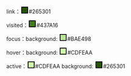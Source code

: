 link：<span style="display: inline-block; width: 1em; height: 1em; border: 2px solid black; margin: 0 2px; background: #265301;"></span>#265301

visited：<span style="display: inline-block; width: 1em; height: 1em; border: 2px solid black; margin: 0 2px; background: #437A16;"></span>#437A16

focus：background: <span style="display: inline-block; width: 1em; height: 1em; border: 2px solid black; margin: 0 2px; background: #BAE498;"></span>#BAE498

hover：background: <span style="display: inline-block; width: 1em; height: 1em; border: 2px solid black; margin: 0 2px; background: #CDFEAA;"></span>#CDFEAA

active：<span style="display: inline-block; width: 1em; height: 1em; border: 2px solid black; margin: 0 2px; background: #CDFEAA;"></span>#CDFEAA background: <span style="display: inline-block; width: 1em; height: 1em; border: 2px solid black; margin: 0 2px; background: #265301;"></span>#265301

